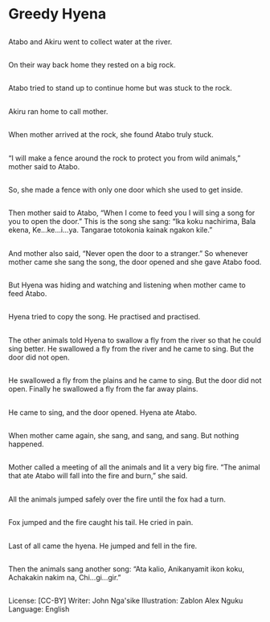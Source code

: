 # Greedy Hyena

##
Atabo and Akiru went to
collect water at the
river.

##
On their way back
home they rested on a
big rock.

##
Atabo tried to stand up
to continue home but
was stuck to the rock.

##
Akiru ran home to call
mother.

##
When mother arrived at
the rock, she found
Atabo truly stuck.

##
“I will make a fence
around the rock to
protect you from wild
animals,” mother said
to Atabo.

##
So, she made a fence
with only one door
which she used to get
inside.

##
Then mother said to Atabo, “When I come to
feed you I will sing a song for you to open
the door.”
This is the song she sang:
“lka koku nachirima,
Bala ekena,
Ke...ke...i...ya.
Tangarae totokonia kainak ngakon kile.”

##
And mother also said, “Never open the door
to a stranger.”
So whenever mother came she sang the
song, the door opened and she gave Atabo
food.

##
But Hyena was hiding
and watching and
listening when mother
came to feed Atabo.

##
Hyena tried to copy the
song. He practised and
practised.

##
The other animals told
Hyena to swallow a fly
from the river so that
he could sing better.
He swallowed a fly from
the river and he came
to sing. But the door did
not open.

##
He swallowed a fly from
the plains and he came
to sing. But the door did
not open.
Finally he swallowed a
fly from the far away
plains.

##
He came to sing, and
the door opened.
Hyena ate Atabo.

##
When mother came
again, she sang, and
sang, and sang. But
nothing happened.

##
Mother called a
meeting of all the
animals and lit a very
big fire.
“The animal that ate
Atabo will fall into the
fire and burn,” she said.

##
All the animals jumped
safely over the fire until
the fox had a turn.

##
Fox jumped and the fire
caught his tail.
He cried in pain.

##
Last of all came the
hyena.
He jumped and fell in
the fire.

##
Then the animals sang
another song:
“Ata kalio,
Anikanyamit ikon koku,
Achakakin nakim na,
Chi...gi...gir.”

##
License: [CC-BY]
Writer: John Nga'sike
Illustration: Zablon Alex Nguku
Language: English
